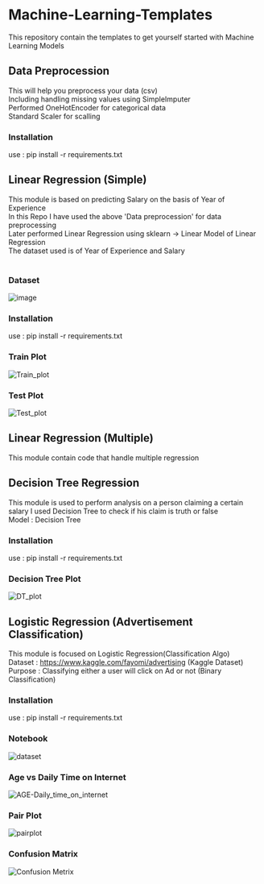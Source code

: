 # Machine-Learning-Templates
This repository contain the templates to get yourself started with Machine Learning Models
## Data Preprocession
This will help you preprocess your data (csv)<br /> 
Including handling missing values using SimpleImputer<br />
Performed OneHotEncoder for categorical data<br />
Standard Scaler for scalling<br />
### Installation
use : pip install -r requirements.txt<br />

## Linear Regression (Simple)
This module is based on predicting Salary on the basis of Year of Experience<br />
In this Repo I have used the above 'Data preprocession' for data preprocessing <br />
Later performed Linear Regression using sklearn -> Linear Model of Linear Regression <br />
The dataset used is of Year of Experience and Salary<br /><br />
### Dataset
![image](https://user-images.githubusercontent.com/63501850/94110014-c2c9ab00-fdf6-11ea-9038-4008c12ea2e6.png)
<br />
### Installation
use : pip install -r requirements.txt<br />
### Train Plot
![Train_plot](https://user-images.githubusercontent.com/63501850/94110973-43d57200-fdf8-11ea-829e-c1329644b56b.png)
### Test Plot
![Test_plot](https://user-images.githubusercontent.com/63501850/94110979-45069f00-fdf8-11ea-9a14-c4216b4bad6c.png)

## Linear Regression (Multiple)
This module contain code that handle multiple regression<br />

## Decision Tree Regression
This module is used to perform analysis on a person claiming a certain salary I used Decision Tree to check if his claim is truth or false<br />
Model : Decision Tree<br />
### Installation
use : pip install -r requirements.txt<br />
### Decision Tree Plot
![DT_plot](https://user-images.githubusercontent.com/63501850/94113264-79c82580-fdfb-11ea-9b22-135ac5b6972b.png)

## Logistic Regression (Advertisement Classification)
This module is focused on Logistic Regression(Classification Algo)<br />
Dataset : https://www.kaggle.com/fayomi/advertising (Kaggle Dataset)<br />
Purpose : Classifying either a user will click on Ad or not (Binary Classification)<br />
### Installation
use : pip install -r requirements.txt<br />
### Notebook
![dataset](https://user-images.githubusercontent.com/63501850/94116065-67e88180-fdff-11ea-8b5a-e7a476063809.PNG)
### Age vs Daily Time on Internet
![AGE-Daily_time_on_internet](https://user-images.githubusercontent.com/63501850/94116061-661ebe00-fdff-11ea-9152-c12b096d6cde.png)
### Pair Plot
![pairplot](https://user-images.githubusercontent.com/63501850/94116072-6919ae80-fdff-11ea-9a75-86af7e062aca.png)
### Confusion Matrix
![Confusion Metrix](https://user-images.githubusercontent.com/63501850/94116070-68811800-fdff-11ea-9d88-0250c4809eab.png)



